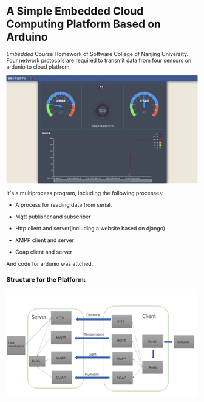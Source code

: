 # A Simple Embedded Cloud Computing Platform Based on Arduino

<i>Embedded</i> Course Homework of Software College of Nanjing University. Four network protocols are required to transmit data from four sensors on ardunio to cloud platfrom.

![](./image/ui.JPG)


It's a multiprocess program, including the following processes:

- A process for reading data from serial.

- Mqtt publisher and subscriber

- Http client and server(Including a website based on django)

- XMPP client and server

- Coap client and server

And code for ardunio was attched.


### Structure for the Platform:

![](./image/structure.png)
